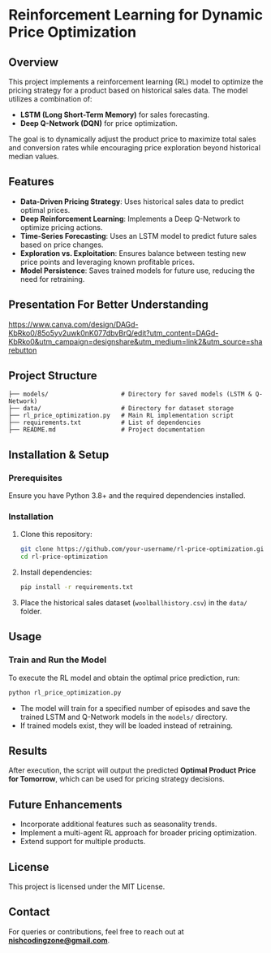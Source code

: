 # Reinforcement Learning for Dynamic Price Optimization

## Overview
This project implements a reinforcement learning (RL) model to optimize the pricing strategy for a product based on historical sales data. The model utilizes a combination of:
- **LSTM (Long Short-Term Memory)** for sales forecasting.
- **Deep Q-Network (DQN)** for price optimization.

The goal is to dynamically adjust the product price to maximize total sales and conversion rates while encouraging price exploration beyond historical median values.

## Features
- **Data-Driven Pricing Strategy**: Uses historical sales data to predict optimal prices.
- **Deep Reinforcement Learning**: Implements a Deep Q-Network to optimize pricing actions.
- **Time-Series Forecasting**: Uses an LSTM model to predict future sales based on price changes.
- **Exploration vs. Exploitation**: Ensures balance between testing new price points and leveraging known profitable prices.
- **Model Persistence**: Saves trained models for future use, reducing the need for retraining.
## Presentation For Better Understanding
https://www.canva.com/design/DAGd-KbRko0/85o5yv2uwk0nK077dbvBrQ/edit?utm_content=DAGd-KbRko0&utm_campaign=designshare&utm_medium=link2&utm_source=sharebutton

## Project Structure
```
├── models/                    # Directory for saved models (LSTM & Q-Network)
├── data/                      # Directory for dataset storage
├── rl_price_optimization.py   # Main RL implementation script
├── requirements.txt           # List of dependencies
├── README.md                  # Project documentation
```

## Installation & Setup
### Prerequisites
Ensure you have Python 3.8+ and the required dependencies installed.

### Installation
1. Clone this repository:
   ```bash
   git clone https://github.com/your-username/rl-price-optimization.git
   cd rl-price-optimization
   ```
2. Install dependencies:
   ```bash
   pip install -r requirements.txt
   ```
3. Place the historical sales dataset (`woolballhistory.csv`) in the `data/` folder.

## Usage
### Train and Run the Model
To execute the RL model and obtain the optimal price prediction, run:
```bash
python rl_price_optimization.py
```
- The model will train for a specified number of episodes and save the trained LSTM and Q-Network models in the `models/` directory.
- If trained models exist, they will be loaded instead of retraining.

## Results
After execution, the script will output the predicted **Optimal Product Price for Tomorrow**, which can be used for pricing strategy decisions.

## Future Enhancements
- Incorporate additional features such as seasonality trends.
- Implement a multi-agent RL approach for broader pricing optimization.
- Extend support for multiple products.

## License
This project is licensed under the MIT License.

## Contact
For queries or contributions, feel free to reach out at **nishcodingzone@gmail.com**.
